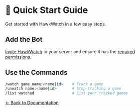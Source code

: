 # 🚀 Quick Start Guide

Get started with HawkWatch in a few easy steps.

## Add the Bot

[Invite HawkWatch](https://discord.com/oauth2/authorize?client_id=1292891118068830218) to your server and ensure it has the [required permissions](permissions.md).

## Use the Commands

```bash
/watch game name:<name|id>    # Track a game
/unwatch name:<name|id>       # Stop tracking a game
/list watched                 # List your tracked games
```


[← Back to Documentation](index.md)
